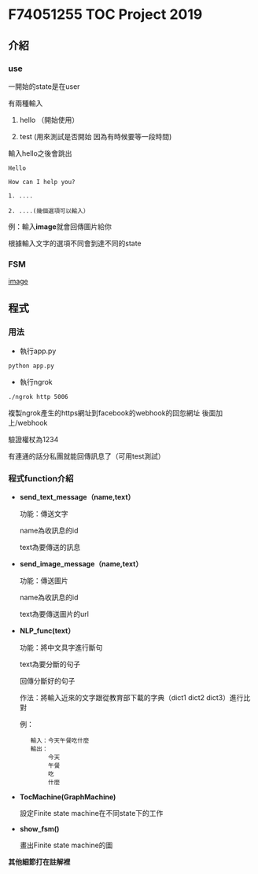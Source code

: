# F74051255 TOC Project 2019

## 介紹

### use
一開始的state是在user

有兩種輸入
	
   1. hello （開始使用）
	
   2. test (用來測試是否開始 因為有時候要等一段時間)

輸入hello之後會跳出
   ```
   Hello
	
   How can I help you?
	
   1. ....
	
   2. ....(幾個選項可以輸入）
   ```
   
   例：輸入**image**就會回傳圖片給你
   
根據輸入文字的選項不同會到達不同的state

### FSM

[image](https://raw.githubusercontent.com/talker652/TOC-project/master/fsm.png)

## 程式

### 用法
* 執行app.py
```sh
python app.py
```
* 執行ngrok
```sh
./ngrok http 5006
```

複製ngrok產生的https網址到facebook的webhook的回忽網址 後面加上/webhook

驗證權杖為1234

有連通的話分私團就能回傳訊息了（可用test測試）

### 程式function介紹
* **send_text_message（name,text）**
	
  功能：傳送文字
		
    name為收訊息的id
	
    text為要傳送的訊息
    
* **send_image_message（name,text）**
	
  功能：傳送圖片
		 
     name為收訊息的id
		 
     text為要傳送圖片的url
* **NLP_func(text）**
	
  功能：將中文具字進行斷句
		 
     text為要分斷的句子
		
     回傳分斷好的句子
	
  作法：將輸入近來的文字跟從教育部下載的字典（dict1 dict2 dict3）進行比對
  
  例：
  ```
     輸入：今天午餐吃什麼
     輸出：
          今天
          午餐
          吃
          什麼
  ```
* **TocMachine(GraphMachine)**
	
  設定Finite state machine在不同state下的工作

* **show_fsm()**
	
  畫出Finite state machine的圖	

**其他細節打在註解裡**

